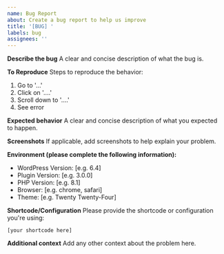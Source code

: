 ```yaml
---
name: Bug Report
about: Create a bug report to help us improve
title: '[BUG] '
labels: bug
assignees: ''
---
```


**Describe the bug**
A clear and concise description of what the bug is.

**To Reproduce**
Steps to reproduce the behavior:
1. Go to '...'
2. Click on '....'
3. Scroll down to '....'
4. See error

**Expected behavior**
A clear and concise description of what you expected to happen.

**Screenshots**
If applicable, add screenshots to help explain your problem.

**Environment (please complete the following information):**
- WordPress Version: [e.g. 6.4]
- Plugin Version: [e.g. 3.0.0]
- PHP Version: [e.g. 8.1]
- Browser: [e.g. chrome, safari]
- Theme: [e.g. Twenty Twenty-Four]

**Shortcode/Configuration**
Please provide the shortcode or configuration you're using:
```
[your shortcode here]
```

**Additional context**
Add any other context about the problem here.
